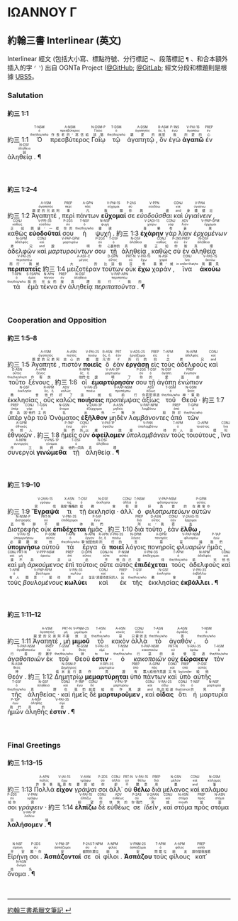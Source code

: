 # ΙΩΑΝΝΟΥ Γ

## 約翰三書 Interlinear (英文)

Interlinear 經文 (包括大小寫、標點符號、分行標記 `¬`、段落標記 `¶` 、和合本額外插入的字 `⸂` `⸃`) 出自 OGNTa Project ([@GitHub](https://github.com/Andley/OGNTa); [@GitLab](https://gitlab.com/Andley/ognta); 經文分段和標題則是根據 [UBS5](https://www.academic-bible.com/en/online-bibles/greek-new-testament-ubs5/read-the-bible-text/bibel/text/lesen/stelle/74/10001/19999/ch/7a538c64cb48d15fa62a4fea869f10ce/)。



### Salutation

#### 約三 1:1
<rt>約三 1:1</rt> <RUBY><ruby><ruby>Ὁ<rt>the/this/who</rt></ruby><rt>ὁ</rt></ruby><rt>T-NSM</rt></RUBY> <RUBY><ruby><ruby>πρεσβύτερος<rt>作長老的⸂寫信給</rt></ruby><rt>πρεσβύτερος</rt></ruby><rt>A-NSM</rt></RUBY> <RUBY><ruby><ruby>Γαΐῳ<rt>該猶</rt></ruby><rt>Γάϊος</rt></ruby><rt>N-DSM-P</rt></RUBY> <RUBY><ruby><ruby>τῷ<rt>the/this/who</rt></ruby><rt>ὁ</rt></ruby><rt>T-DSM</rt></RUBY> <RUBY><ruby><ruby>ἀγαπητῷ ,<rt>親愛的</rt></ruby><rt>ἀγαπητός</rt></ruby><rt>A-DSM</rt></RUBY> <RUBY><ruby><ruby>ὃν<rt>就是</rt></ruby><rt>ὅς, ἥ</rt></ruby><rt>R-ASM</rt></RUBY> <RUBY><ruby><ruby>ἐγὼ<rt>我</rt></ruby><rt>ἐγώ</rt></ruby><rt>P-1NS</rt></RUBY> <RUBY><ruby><ruby><strong>ἀγαπῶ</strong><rt>所愛的</rt></ruby><rt>ἀγαπάω</rt></ruby><rt>V-PAI-1S</rt></RUBY> <RUBY><ruby><ruby>ἐν<rt>心</rt></ruby><rt>ἐν</rt></ruby><rt>PREP</rt></RUBY> <RUBY><ruby><ruby>ἀληθείᾳ . ¶<rt>誠</rt></ruby><rt>ἀλήθεια</rt></ruby><rt>N-DSF</rt></RUBY><br/><br/><br/> 


#### 約三 1:2–4
<rt>約三 1:2</rt> <RUBY><ruby><ruby>Ἀγαπητέ ,<rt>親愛的兄弟阿</rt></ruby><rt>ἀγαπητός</rt></ruby><rt>A-VSM</rt></RUBY> <RUBY><ruby><ruby>περὶ<rt>事</rt></ruby><rt>περί</rt></ruby><rt>PREP</rt></RUBY> <RUBY><ruby><ruby>πάντων<rt>凡</rt></ruby><rt>πᾶς</rt></ruby><rt>A-GPN</rt></RUBY> <RUBY><ruby><ruby><strong>εὔχομαί</strong><rt>我願</rt></ruby><rt>εὔχομαι</rt></ruby><rt>V-PNI-1S</rt></RUBY> <RUBY><ruby><ruby>σε<rt>你</rt></ruby><rt>σύ</rt></ruby><rt>P-2AS</rt></RUBY> <RUBY><ruby><ruby><em>εὐοδοῦσθαι</em><rt>興盛</rt></ruby><rt>εὐοδόω</rt></ruby><rt>V-PPN</rt></RUBY> <RUBY><ruby><ruby>καὶ<rt>and</rt></ruby><rt>καί</rt></ruby><rt>CONJ</rt></RUBY> <RUBY><ruby><ruby><em>ὑγιαίνειν ,</em><rt>身體健壯</rt></ruby><rt>ὑγιαίνω</rt></ruby><rt>V-PAN</rt></RUBY> <RUBY><ruby><ruby>καθὼς<rt>正如</rt></ruby><rt>καθώς</rt></ruby><rt>CONJ</rt></RUBY> <RUBY><ruby><ruby><strong>εὐοδοῦταί</strong><rt>興盛⸂一樣</rt></ruby><rt>εὐοδόω</rt></ruby><rt>V-PPI-3S</rt></RUBY> <RUBY><ruby><ruby>σου<rt>你的</rt></ruby><rt>σύ</rt></ruby><rt>P-2GS</rt></RUBY> <RUBY><ruby><ruby>ἡ<rt>the/this/who</rt></ruby><rt>ὁ</rt></ruby><rt>T-NSF</rt></RUBY> <RUBY><ruby><ruby>ψυχή .<rt>靈魂</rt></ruby><rt>ψυχή</rt></ruby><rt>N-NSF</rt></RUBY> <rt>約三 1:3</rt> <RUBY><ruby><ruby><strong>ἐχάρην</strong><rt>喜樂</rt></ruby><rt>χαίρω</rt></ruby><rt>V-2AOI-1S</rt></RUBY> <RUBY><ruby><ruby>γὰρ<rt>有</rt></ruby><rt>γάρ</rt></ruby><rt>CONJ</rt></RUBY> <RUBY><ruby><ruby>λίαν<rt>甚</rt></ruby><rt>λίαν</rt></ruby><rt>ADV</rt></RUBY> <RUBY><ruby><ruby><em>ἐρχομένων</em><rt>來</rt></ruby><rt>ἔρχομαι</rt></ruby><rt>V-PNP-GPM</rt></RUBY> <RUBY><ruby><ruby>ἀδελφῶν<rt>弟兄</rt></ruby><rt>ἀδελφός</rt></ruby><rt>N-GPM</rt></RUBY> <RUBY><ruby><ruby>καὶ<rt>and</rt></ruby><rt>καί</rt></ruby><rt>CONJ</rt></RUBY> <RUBY><ruby><ruby><em>μαρτυρούντων</em><rt>證明</rt></ruby><rt>μαρτυρέω</rt></ruby><rt>V-PAP-GPM</rt></RUBY> <RUBY><ruby><ruby>σου<rt>你</rt></ruby><rt>σύ</rt></ruby><rt>P-2GS</rt></RUBY> <RUBY><ruby><ruby>τῇ<rt>心裏存的</rt></ruby><rt>ὁ</rt></ruby><rt>T-DSF</rt></RUBY> <RUBY><ruby><ruby>ἀληθείᾳ ,<rt>真理</rt></ruby><rt>ἀλήθεια</rt></ruby><rt>N-DSF</rt></RUBY> <RUBY><ruby><ruby>καθὼς<rt>正如</rt></ruby><rt>καθώς</rt></ruby><rt>CONJ</rt></RUBY> <RUBY><ruby><ruby>σὺ<rt>你</rt></ruby><rt>σύ</rt></ruby><rt>P-2NS</rt></RUBY> <RUBY><ruby><ruby>ἐν<rt>按</rt></ruby><rt>ἐν</rt></ruby><rt>PREP</rt></RUBY> <RUBY><ruby><ruby>ἀληθείᾳ<rt>真理</rt></ruby><rt>ἀλήθεια</rt></ruby><rt>N-DSF</rt></RUBY> <RUBY><ruby><ruby><strong>περιπατεῖς</strong><rt>而行⸂我就</rt></ruby><rt>περιπατέω</rt></ruby><rt>V-PAI-2S</rt></RUBY> <rt>約三 1:4</rt> <RUBY><ruby><ruby>μειζοτέραν<rt>大的</rt></ruby><rt>μέγας</rt></ruby><rt>A-ASF-C</rt></RUBY> <RUBY><ruby><ruby>τούτων<rt>比這個</rt></ruby><rt>οὗτος</rt></ruby><rt>D-GPN</rt></RUBY> <RUBY><ruby><ruby>οὐκ<rt>沒</rt></ruby><rt>οὐ</rt></ruby><rt>PRT-N</rt></RUBY> <RUBY><ruby><ruby><strong>ἔχω</strong><rt>有</rt></ruby><rt>ἔχω</rt></ruby><rt>V-PAI-1S</rt></RUBY> <RUBY><ruby><ruby>χαράν ,<rt>喜樂⸂就</rt></ruby><rt>χαρά</rt></ruby><rt>N-ASF</rt></RUBY> <RUBY><ruby><ruby>ἵνα<rt>in order that/to</rt></ruby><rt>ἵνα</rt></ruby><rt>CONJ</rt></RUBY> <RUBY><ruby><ruby><strong>ἀκούω</strong><rt>我聽見</rt></ruby><rt>ἀκούω</rt></ruby><rt>V-PAS-1S</rt></RUBY> <RUBY><ruby><ruby>τὰ<rt>the/this/who</rt></ruby><rt>ὁ</rt></ruby><rt>T-APN</rt></RUBY> <RUBY><ruby><ruby>ἐμὰ<rt>我的</rt></ruby><rt>ἐμός</rt></ruby><rt>S-1SAPN</rt></RUBY> <RUBY><ruby><ruby>τέκνα<rt>兒女們</rt></ruby><rt>τέκνον</rt></ruby><rt>N-APN</rt></RUBY> <RUBY><ruby><ruby>ἐν<rt>按</rt></ruby><rt>ἐν</rt></ruby><rt>PREP</rt></RUBY> <RUBY><ruby><ruby>ἀληθείᾳ<rt>真理</rt></ruby><rt>ἀλήθεια</rt></ruby><rt>N-DSF</rt></RUBY> <RUBY><ruby><ruby><em>περιπατοῦντα . ¶</em><rt>而行⸂我的</rt></ruby><rt>περιπατέω</rt></ruby><rt>V-PAP-APN</rt></RUBY><br/><br/><br/> 




### Cooperation and Opposition

#### 約三 1:5–8
<rt>約三 1:5</rt> <RUBY><ruby><ruby>Ἀγαπητέ ,<rt>親愛的兄弟阿</rt></ruby><rt>ἀγαπητός</rt></ruby><rt>A-VSM</rt></RUBY> <RUBY><ruby><ruby>πιστὸν<rt>忠心的</rt></ruby><rt>πιστός</rt></ruby><rt>A-ASN</rt></RUBY> <RUBY><ruby><ruby><strong>ποιεῖς</strong><rt>都是</rt></ruby><rt>ποιέω</rt></ruby><rt>V-PAI-2S</rt></RUBY> <RUBY><ruby><ruby>ὃ<rt>凡⸂你</rt></ruby><rt>ὅς, ἥ</rt></ruby><rt>R-ASN</rt></RUBY> <RUBY><ruby><ruby>ἐὰν<rt>if</rt></ruby><rt>ἐάν</rt></ruby><rt>PRT</rt></RUBY> <RUBY><ruby><ruby><strong>ἐργάσῃ</strong><rt>所行的</rt></ruby><rt>ἐργάζομαι</rt></ruby><rt>V-ADS-2S</rt></RUBY> <RUBY><ruby><ruby>εἰς<rt>向</rt></ruby><rt>εἰς</rt></ruby><rt>PREP</rt></RUBY> <RUBY><ruby><ruby>τοὺς<rt>之</rt></ruby><rt>ὁ</rt></ruby><rt>T-APM</rt></RUBY> <RUBY><ruby><ruby>ἀδελφοὺς<rt>弟兄</rt></ruby><rt>ἀδελφός</rt></ruby><rt>N-APM</rt></RUBY> <RUBY><ruby><ruby>καὶ<rt>and</rt></ruby><rt>καί</rt></ruby><rt>CONJ</rt></RUBY> <RUBY><ruby><ruby>τοῦτο<rt>this/he/she/it</rt></ruby><rt>οὗτος</rt></ruby><rt>D-ASN</rt></RUBY> <RUBY><ruby><ruby>ξένους ,<rt>作客旅</rt></ruby><rt>ξένος</rt></ruby><rt>A-APM</rt></RUBY> <rt>約三 1:6</rt> <RUBY><ruby><ruby>οἳ<rt>他們⸂在</rt></ruby><rt>ὅς, ἥ</rt></ruby><rt>R-NPM</rt></RUBY> <RUBY><ruby><ruby><strong>ἐμαρτύρησάν</strong><rt>證明了</rt></ruby><rt>μαρτυρέω</rt></ruby><rt>V-AAI-3P</rt></RUBY> <RUBY><ruby><ruby>σου<rt>你</rt></ruby><rt>σύ</rt></ruby><rt>P-2GS</rt></RUBY> <RUBY><ruby><ruby>τῇ<rt>的</rt></ruby><rt>ὁ</rt></ruby><rt>T-DSF</rt></RUBY> <RUBY><ruby><ruby>ἀγάπῃ<rt>愛</rt></ruby><rt>ἀγάπη</rt></ruby><rt>N-DSF</rt></RUBY> <RUBY><ruby><ruby>ἐνώπιον<rt>面前</rt></ruby><rt>ἐνώπιον</rt></ruby><rt>PREP</rt></RUBY> <RUBY><ruby><ruby>ἐκκλησίας ,<rt>教會</rt></ruby><rt>ἐκκλησία</rt></ruby><rt>N-GSF</rt></RUBY> <RUBY><ruby><ruby>οὓς<rt>他們</rt></ruby><rt>ὅς, ἥ</rt></ruby><rt>R-APM</rt></RUBY> <RUBY><ruby><ruby>καλῶς<rt>好了</rt></ruby><rt>καλῶς</rt></ruby><rt>ADV</rt></RUBY> <RUBY><ruby><ruby><strong>ποιήσεις</strong><rt>這就</rt></ruby><rt>ποιέω</rt></ruby><rt>V-FAI-2S</rt></RUBY> <RUBY><ruby><ruby><em>προπέμψας</em><rt>往前行</rt></ruby><rt>προπέμπω</rt></ruby><rt>V-AAP-NSM</rt></RUBY> <RUBY><ruby><ruby>ἀξίως<rt>你若配得過</rt></ruby><rt>ἀξίως</rt></ruby><rt>ADV</rt></RUBY> <RUBY><ruby><ruby>τοῦ<rt>the/this/who</rt></ruby><rt>ὁ</rt></ruby><rt>T-GSM</rt></RUBY> <RUBY><ruby><ruby>Θεοῦ ·<rt>神⸂幫助</rt></ruby><rt>θεός</rt></ruby><rt>N-GSM</rt></RUBY> <rt>約三 1:7</rt> <RUBY><ruby><ruby>ὑπὲρ<rt>是為</rt></ruby><rt>ὑπέρ</rt></ruby><rt>PREP</rt></RUBY> <RUBY><ruby><ruby>γὰρ<rt>因⸂他們</rt></ruby><rt>γάρ</rt></ruby><rt>CONJ</rt></RUBY> <RUBY><ruby><ruby>τοῦ<rt>主的</rt></ruby><rt>ὁ</rt></ruby><rt>T-GSN</rt></RUBY> <RUBY><ruby><ruby>Ὀνόματος<rt>名</rt></ruby><rt>ὄνομα</rt></ruby><rt>N-GSN</rt></RUBY> <RUBY><ruby><ruby><strong>ἐξῆλθον</strong><rt>出外</rt></ruby><rt>ἐξέρχομαι</rt></ruby><rt>V-2AAI-3P</rt></RUBY> <RUBY><ruby><ruby>μηδὲν<rt>一無</rt></ruby><rt>μηδείς</rt></ruby><rt>A-ASN</rt></RUBY> <RUBY><ruby><ruby><em>λαμβάνοντες</em><rt>所取</rt></ruby><rt>λαμβάνω</rt></ruby><rt>V-PAP-NPM</rt></RUBY> <RUBY><ruby><ruby>ἀπὸ<rt>對於</rt></ruby><rt>ἀπό</rt></ruby><rt>PREP</rt></RUBY> <RUBY><ruby><ruby>τῶν<rt>the/this/who</rt></ruby><rt>ὁ</rt></ruby><rt>T-GPM</rt></RUBY> <RUBY><ruby><ruby>ἐθνικῶν .<rt>外邦人</rt></ruby><rt>ἐθνικός</rt></ruby><rt>A-GPM</rt></RUBY> <rt>約三 1:8</rt> <RUBY><ruby><ruby>ἡμεῖς<rt>我們</rt></ruby><rt>ἐγώ</rt></ruby><rt>P-1NP</rt></RUBY> <RUBY><ruby><ruby>οὖν<rt>所以</rt></ruby><rt>οὖν</rt></ruby><rt>CONJ</rt></RUBY> <RUBY><ruby><ruby><strong>ὀφείλομεν</strong><rt>應該</rt></ruby><rt>ὀφείλω</rt></ruby><rt>V-PAI-1P</rt></RUBY> <RUBY><ruby><ruby><em>ὑπολαμβάνειν</em><rt>接待</rt></ruby><rt>ὑπολαμβάνω</rt></ruby><rt>V-PAN</rt></RUBY> <RUBY><ruby><ruby>τοὺς<rt>的人</rt></ruby><rt>ὁ</rt></ruby><rt>T-APM</rt></RUBY> <RUBY><ruby><ruby>τοιούτους ,<rt>這樣</rt></ruby><rt>τοιοῦτος</rt></ruby><rt>D-APM</rt></RUBY> <RUBY><ruby><ruby>ἵνα<rt>叫</rt></ruby><rt>ἵνα</rt></ruby><rt>CONJ</rt></RUBY> <RUBY><ruby><ruby>συνεργοὶ<rt>作工</rt></ruby><rt>συνεργός</rt></ruby><rt>A-NPM</rt></RUBY> <RUBY><ruby><ruby><strong>γινώμεθα</strong><rt>我們與</rt></ruby><rt>γίνομαι</rt></ruby><rt>V-PNS-1P</rt></RUBY> <RUBY><ruby><ruby>τῇ<rt>他們一同為</rt></ruby><rt>ὁ</rt></ruby><rt>T-DSF</rt></RUBY> <RUBY><ruby><ruby>ἀληθείᾳ . ¶<rt>真理</rt></ruby><rt>ἀλήθεια</rt></ruby><rt>N-DSF</rt></RUBY><br/><br/><br/> 




#### 約三 1:9–10
<rt>約三 1:9</rt> <RUBY><ruby><ruby><strong>Ἔγραψά</strong><rt>寫信</rt></ruby><rt>γράφω</rt></ruby><rt>V-2AAI-1S</rt></RUBY> <RUBY><ruby><ruby>τι<rt>我曾⸃略略的</rt></ruby><rt>τις</rt></ruby><rt>X-ASN</rt></RUBY> <RUBY><ruby><ruby>τῇ<rt>給</rt></ruby><rt>ὁ</rt></ruby><rt>T-DSF</rt></RUBY> <RUBY><ruby><ruby>ἐκκλησίᾳ ·<rt>教會</rt></ruby><rt>ἐκκλησία</rt></ruby><rt>N-DSF</rt></RUBY> <RUBY><ruby><ruby>ἀλλ᾽<rt>但</rt></ruby><rt>ἀλλά</rt></ruby><rt>CONJ</rt></RUBY> <RUBY><ruby><ruby>ὁ<rt>那</rt></ruby><rt>ὁ</rt></ruby><rt>T-NSM</rt></RUBY> <RUBY><ruby><ruby><em>φιλοπρωτεύων</em><rt>好為首的</rt></ruby><rt>φιλοπρωτεύω</rt></ruby><rt>V-PAP-NSM</rt></RUBY> <RUBY><ruby><ruby>αὐτῶν<rt>在教會中</rt></ruby><rt>αὐτός</rt></ruby><rt>P-GPM</rt></RUBY> <RUBY><ruby><ruby>Διοτρεφὴς<rt>丟特腓</rt></ruby><rt>Διοτρεφής</rt></ruby><rt>N-NSM-P</rt></RUBY> <RUBY><ruby><ruby>οὐκ<rt>不</rt></ruby><rt>οὐ</rt></ruby><rt>PRT-N</rt></RUBY> <RUBY><ruby><ruby><strong>ἐπιδέχεται</strong><rt>接待</rt></ruby><rt>ἐπιδέχομαι</rt></ruby><rt>V-PNI-3S</rt></RUBY> <RUBY><ruby><ruby>ἡμᾶς .<rt>我們</rt></ruby><rt>ἐγώ</rt></ruby><rt>P-1AP</rt></RUBY> <rt>約三 1:10</rt> <RUBY><ruby><ruby>διὰ<rt>所</rt></ruby><rt>διά</rt></ruby><rt>PREP</rt></RUBY> <RUBY><ruby><ruby>τοῦτο ,<rt>以⸂我</rt></ruby><rt>οὗτος</rt></ruby><rt>D-ASN</rt></RUBY> <RUBY><ruby><ruby>ἐὰν<rt>若</rt></ruby><rt>ἐάν</rt></ruby><rt>CONJ</rt></RUBY> <RUBY><ruby><ruby><strong>ἔλθω ,</strong><rt>去</rt></ruby><rt>ἔρχομαι</rt></ruby><rt>V-2AAS-1S</rt></RUBY> <RUBY><ruby><ruby><strong>ὑπομνήσω</strong><rt>必要題說</rt></ruby><rt>ὑπομιμνήσκω</rt></ruby><rt>V-FAI-1S</rt></RUBY> <RUBY><ruby><ruby>αὐτοῦ<rt>他</rt></ruby><rt>αὐτός</rt></ruby><rt>P-GSM</rt></RUBY> <RUBY><ruby><ruby>τὰ<rt>the/this/who</rt></ruby><rt>ὁ</rt></ruby><rt>T-APN</rt></RUBY> <RUBY><ruby><ruby>ἔργα<rt>事⸂就是他用</rt></ruby><rt>ἔργον</rt></ruby><rt>N-APN</rt></RUBY> <RUBY><ruby><ruby>ἃ<rt>所</rt></ruby><rt>ὅς, ἥ</rt></ruby><rt>R-APN</rt></RUBY> <RUBY><ruby><ruby><strong>ποιεῖ</strong><rt>行的</rt></ruby><rt>ποιέω</rt></ruby><rt>V-PAI-3S</rt></RUBY> <RUBY><ruby><ruby>λόγοις<rt>言</rt></ruby><rt>λόγος</rt></ruby><rt>N-DPM</rt></RUBY> <RUBY><ruby><ruby>πονηροῖς<rt>惡</rt></ruby><rt>πονηρός</rt></ruby><rt>A-DPM</rt></RUBY> <RUBY><ruby><ruby><em>φλυαρῶν</em><rt>妄論</rt></ruby><rt>φλυαρέω</rt></ruby><rt>V-PAP-NSM</rt></RUBY> <RUBY><ruby><ruby>ἡμᾶς ,<rt>我們</rt></ruby><rt>ἐγώ</rt></ruby><rt>P-1AP</rt></RUBY> <RUBY><ruby><ruby>καὶ<rt>還</rt></ruby><rt>καί</rt></ruby><rt>CONJ</rt></RUBY> <RUBY><ruby><ruby>μὴ<rt>不</rt></ruby><rt>μή</rt></ruby><rt>PRT-N</rt></RUBY> <RUBY><ruby><ruby><em>ἀρκούμενος</em><rt>為足</rt></ruby><rt>ἀρκέω</rt></ruby><rt>V-PPP-NSM</rt></RUBY> <RUBY><ruby><ruby>ἐπὶ<rt>以</rt></ruby><rt>ἐπί</rt></ruby><rt>PREP</rt></RUBY> <RUBY><ruby><ruby>τούτοις<rt>此</rt></ruby><rt>οὗτος</rt></ruby><rt>D-DPN</rt></RUBY> <RUBY><ruby><ruby>οὔτε<rt>不</rt></ruby><rt>οὔτε</rt></ruby><rt>CONJ-N</rt></RUBY> <RUBY><ruby><ruby>αὐτὸς<rt>他自己</rt></ruby><rt>αὐτός</rt></ruby><rt>P-NSM</rt></RUBY> <RUBY><ruby><ruby><strong>ἐπιδέχεται</strong><rt>接待</rt></ruby><rt>ἐπιδέχομαι</rt></ruby><rt>V-PNI-3S</rt></RUBY> <RUBY><ruby><ruby>τοὺς<rt>the/this/who</rt></ruby><rt>ὁ</rt></ruby><rt>T-APM</rt></RUBY> <RUBY><ruby><ruby>ἀδελφοὺς<rt>弟兄</rt></ruby><rt>ἀδελφός</rt></ruby><rt>N-APM</rt></RUBY> <RUBY><ruby><ruby>καὶ<rt>他也</rt></ruby><rt>καί</rt></ruby><rt>CONJ</rt></RUBY> <RUBY><ruby><ruby>τοὺς<rt>有人</rt></ruby><rt>ὁ</rt></ruby><rt>T-APM</rt></RUBY> <RUBY><ruby><ruby><em>βουλομένους</em><rt>願意⸂接待</rt></ruby><rt>βούλομαι</rt></ruby><rt>V-PNP-APM</rt></RUBY> <RUBY><ruby><ruby><strong>κωλύει</strong><rt>禁止</rt></ruby><rt>κωλύω</rt></ruby><rt>V-PAI-3S</rt></RUBY> <RUBY><ruby><ruby>καὶ<rt>並且⸂將接待弟兄的人</rt></ruby><rt>καί</rt></ruby><rt>CONJ</rt></RUBY> <RUBY><ruby><ruby>ἐκ<rt>出</rt></ruby><rt>ἐκ</rt></ruby><rt>PREP</rt></RUBY> <RUBY><ruby><ruby>τῆς<rt>the/this/who</rt></ruby><rt>ὁ</rt></ruby><rt>T-GSF</rt></RUBY> <RUBY><ruby><ruby>ἐκκλησίας<rt>教會</rt></ruby><rt>ἐκκλησία</rt></ruby><rt>N-GSF</rt></RUBY> <RUBY><ruby><ruby><strong>ἐκβάλλει . ¶</strong><rt>趕</rt></ruby><rt>ἐκβάλλω</rt></ruby><rt>V-PAI-3S</rt></RUBY><br/><br/><br/> 



#### 約三 1:11–12


<rt>約三 1:11</rt> <RUBY><ruby><ruby>Ἀγαπητέ ,<rt>親愛的兄弟阿</rt></ruby><rt>ἀγαπητός</rt></ruby><rt>A-VSM</rt></RUBY> <RUBY><ruby><ruby>μὴ<rt>不要</rt></ruby><rt>μή</rt></ruby><rt>PRT-N</rt></RUBY> <RUBY><ruby><ruby><strong>μιμοῦ</strong><rt>效法</rt></ruby><rt>μιμέομαι</rt></ruby><rt>V-PNM-2S</rt></RUBY> <RUBY><ruby><ruby>τὸ<rt>the/this/who</rt></ruby><rt>ὁ</rt></ruby><rt>T-ASN</rt></RUBY> <RUBY><ruby><ruby>κακὸν<rt>惡</rt></ruby><rt>κακός</rt></ruby><rt>A-ASN</rt></RUBY> <RUBY><ruby><ruby>ἀλλὰ<rt>只要效法</rt></ruby><rt>ἀλλά</rt></ruby><rt>CONJ</rt></RUBY> <RUBY><ruby><ruby>τὸ<rt>the/this/who</rt></ruby><rt>ὁ</rt></ruby><rt>T-ASN</rt></RUBY> <RUBY><ruby><ruby>ἀγαθόν .<rt>善</rt></ruby><rt>ἀγαθός</rt></ruby><rt>A-ASN</rt></RUBY> <RUBY><ruby><ruby>ὁ<rt>the/this/who</rt></ruby><rt>ὁ</rt></ruby><rt>T-NSM</rt></RUBY> <RUBY><ruby><ruby><em>ἀγαθοποιῶν</em><rt>行善的</rt></ruby><rt>ἀγαθοποιέω</rt></ruby><rt>V-PAP-NSM</rt></RUBY> <RUBY><ruby><ruby>ἐκ<rt>屬乎</rt></ruby><rt>ἐκ</rt></ruby><rt>PREP</rt></RUBY> <RUBY><ruby><ruby>τοῦ<rt>the/this/who</rt></ruby><rt>ὁ</rt></ruby><rt>T-GSM</rt></RUBY> <RUBY><ruby><ruby>Θεοῦ<rt>神</rt></ruby><rt>θεός</rt></ruby><rt>N-GSM</rt></RUBY> <RUBY><ruby><ruby><strong>ἐστιν ·</strong><rt>to be</rt></ruby><rt>εἰμί</rt></ruby><rt>V-PAI-3S</rt></RUBY> <RUBY><ruby><ruby>ὁ<rt>the/this/who</rt></ruby><rt>ὁ</rt></ruby><rt>T-NSM</rt></RUBY> <RUBY><ruby><ruby><em>κακοποιῶν</em><rt>行惡的</rt></ruby><rt>κακοποιέω</rt></ruby><rt>V-PAP-NSM</rt></RUBY> <RUBY><ruby><ruby>οὐχ<rt>未</rt></ruby><rt>οὐ</rt></ruby><rt>PRT-N</rt></RUBY> <RUBY><ruby><ruby><strong>ἑώρακεν</strong><rt>曾見過</rt></ruby><rt>ὁράω</rt></ruby><rt>V-RAI-3S</rt></RUBY> <RUBY><ruby><ruby>τὸν<rt>the/this/who</rt></ruby><rt>ὁ</rt></ruby><rt>T-ASM</rt></RUBY> <RUBY><ruby><ruby>Θεόν .<rt>神</rt></ruby><rt>θεός</rt></ruby><rt>N-ASM</rt></RUBY> <rt>約三 1:12</rt> <RUBY><ruby><ruby>Δημητρίῳ<rt>低米丟行善</rt></ruby><rt>Δημήτριος</rt></ruby><rt>N-DSM-P</rt></RUBY> <RUBY><ruby><ruby><strong>μεμαρτύρηται</strong><rt>作見證</rt></ruby><rt>μαρτυρέω</rt></ruby><rt>V-RPI-3S</rt></RUBY> <RUBY><ruby><ruby>ὑπὸ<rt>有</rt></ruby><rt>ὑπό</rt></ruby><rt>PREP</rt></RUBY> <RUBY><ruby><ruby>πάντων<rt>眾人給他作見證</rt></ruby><rt>πᾶς</rt></ruby><rt>A-GPM</rt></RUBY> <RUBY><ruby><ruby>καὶ<rt>又有</rt></ruby><rt>καί</rt></ruby><rt>CONJ</rt></RUBY> <RUBY><ruby><ruby>ὑπὸ<rt>by/under</rt></ruby><rt>ὑπό</rt></ruby><rt>PREP</rt></RUBY> <RUBY><ruby><ruby>αὐτῆς<rt>給他</rt></ruby><rt>αὐτός</rt></ruby><rt>P-GSF</rt></RUBY> <RUBY><ruby><ruby>τῆς<rt>the/this/who</rt></ruby><rt>ὁ</rt></ruby><rt>T-GSF</rt></RUBY> <RUBY><ruby><ruby>ἀληθείας ·<rt>真理</rt></ruby><rt>ἀλήθεια</rt></ruby><rt>N-GSF</rt></RUBY> <RUBY><ruby><ruby>καὶ<rt>也</rt></ruby><rt>καί</rt></ruby><rt>CONJ</rt></RUBY> <RUBY><ruby><ruby>ἡμεῖς<rt>我們</rt></ruby><rt>ἐγώ</rt></ruby><rt>P-1NP</rt></RUBY> <RUBY><ruby><ruby>δὲ<rt>就是</rt></ruby><rt>δέ</rt></ruby><rt>CONJ</rt></RUBY> <RUBY><ruby><ruby><strong>μαρτυροῦμεν ,</strong><rt>給他作見證</rt></ruby><rt>μαρτυρέω</rt></ruby><rt>V-PAI-1P</rt></RUBY> <RUBY><ruby><ruby>καὶ<rt>and</rt></ruby><rt>καί</rt></ruby><rt>CONJ</rt></RUBY> <RUBY><ruby><ruby><strong>οἶδας</strong><rt>你也知道</rt></ruby><rt>εἴδω</rt></ruby><rt>V-RAI-2S</rt></RUBY> <RUBY><ruby><ruby>ὅτι<rt>that/since</rt></ruby><rt>ὅτι</rt></ruby><rt>CONJ</rt></RUBY> <RUBY><ruby><ruby>ἡ<rt>的</rt></ruby><rt>ὁ</rt></ruby><rt>T-NSF</rt></RUBY> <RUBY><ruby><ruby>μαρτυρία<rt>見證</rt></ruby><rt>μαρτυρία</rt></ruby><rt>N-NSF</rt></RUBY> <RUBY><ruby><ruby>ἡμῶν<rt>我們</rt></ruby><rt>ἐγώ</rt></ruby><rt>P-1GP</rt></RUBY> <RUBY><ruby><ruby>ἀληθής<rt>真的</rt></ruby><rt>ἀληθής</rt></ruby><rt>A-NSF</rt></RUBY> <RUBY><ruby><ruby><strong>ἐστιν . ¶</strong><rt>是</rt></ruby><rt>εἰμί</rt></ruby><rt>V-PAI-3S</rt></RUBY><br/><br/><br/> 



### Final Greetings

#### 約三 1:13–15
<rt>約三 1:13</rt> <RUBY><ruby><ruby>Πολλὰ<rt>許多事</rt></ruby><rt>πολύς</rt></ruby><rt>A-APN</rt></RUBY> <RUBY><ruby><ruby><strong>εἶχον</strong><rt>我原有</rt></ruby><rt>ἔχω</rt></ruby><rt>V-IAI-1S</rt></RUBY> <RUBY><ruby><ruby><em>γράψαι</em><rt>要寫給</rt></ruby><rt>γράφω</rt></ruby><rt>V-AAN</rt></RUBY> <RUBY><ruby><ruby>σοι<rt>你</rt></ruby><rt>σύ</rt></ruby><rt>P-2DS</rt></RUBY> <RUBY><ruby><ruby>ἀλλ᾽<rt>卻</rt></ruby><rt>ἀλλά</rt></ruby><rt>CONJ</rt></RUBY> <RUBY><ruby><ruby>οὐ<rt>不</rt></ruby><rt>οὐ</rt></ruby><rt>PRT-N</rt></RUBY> <RUBY><ruby><ruby><strong>θέλω</strong><rt>願意</rt></ruby><rt>θέλω</rt></ruby><rt>V-PAI-1S</rt></RUBY> <RUBY><ruby><ruby>διὰ<rt>用</rt></ruby><rt>διά</rt></ruby><rt>PREP</rt></RUBY> <RUBY><ruby><ruby>μέλανος<rt>墨</rt></ruby><rt>μέλαν</rt></ruby><rt>N-GSN</rt></RUBY> <RUBY><ruby><ruby>καὶ<rt>and</rt></ruby><rt>καί</rt></ruby><rt>CONJ</rt></RUBY> <RUBY><ruby><ruby>καλάμου<rt>筆</rt></ruby><rt>κάλαμος</rt></ruby><rt>N-GSM</rt></RUBY> <RUBY><ruby><ruby>σοι<rt>給你</rt></ruby><rt>σύ</rt></ruby><rt>P-2DS</rt></RUBY> <RUBY><ruby><ruby><em>γράφειν ·</em><rt>寫</rt></ruby><rt>γράφω</rt></ruby><rt>V-PAN</rt></RUBY> <rt>約三 1:14</rt> <RUBY><ruby><ruby><strong>ἐλπίζω</strong><rt>盼望</rt></ruby><rt>ἐλπίζω</rt></ruby><rt>V-PAI-1S</rt></RUBY> <RUBY><ruby><ruby>δὲ<rt>但</rt></ruby><rt>δέ</rt></ruby><rt>CONJ</rt></RUBY> <RUBY><ruby><ruby>εὐθέως<rt>快快的</rt></ruby><rt>εὐθέως</rt></ruby><rt>ADV</rt></RUBY> <RUBY><ruby><ruby>σε<rt>你⸂我們</rt></ruby><rt>σύ</rt></ruby><rt>P-2AS</rt></RUBY> <RUBY><ruby><ruby><em>ἰδεῖν ,</em><rt>見</rt></ruby><rt>εἴδω</rt></ruby><rt>V-2AAN</rt></RUBY> <RUBY><ruby><ruby>καὶ<rt>就</rt></ruby><rt>καί</rt></ruby><rt>CONJ</rt></RUBY> <RUBY><ruby><ruby>στόμα<rt>mouth</rt></ruby><rt>στόμα</rt></ruby><rt>N-ASN</rt></RUBY> <RUBY><ruby><ruby>πρὸς<rt>當</rt></ruby><rt>πρός</rt></ruby><rt>PREP</rt></RUBY> <RUBY><ruby><ruby>στόμα<rt>面</rt></ruby><rt>στόμα</rt></ruby><rt>N-ASN</rt></RUBY> <RUBY><ruby><ruby><strong>λαλήσομεν . ¶</strong><rt>談論</rt></ruby><rt>λαλέω</rt></ruby><rt>V-FAI-1P</rt></RUBY><br/><br/><br/> <RUBY><ruby><ruby>Εἰρήνη<rt>平安</rt></ruby><rt>εἰρήνη</rt></ruby><rt>N-NSF</rt></RUBY> <RUBY><ruby><ruby>σοι .<rt>願⸃你</rt></ruby><rt>σύ</rt></ruby><rt>P-2DS</rt></RUBY> <RUBY><ruby><ruby><strong>Ἀσπάζονταί</strong><rt>安</rt></ruby><rt>ἀσπάζομαι</rt></ruby><rt>V-PNI-3P</rt></RUBY> <RUBY><ruby><ruby>σε<rt>都問你</rt></ruby><rt>σύ</rt></ruby><rt>P-2AS</rt></RUBY> <RUBY><ruby><ruby>οἱ<rt>眾位</rt></ruby><rt>ὁ</rt></ruby><rt>T-NPM</rt></RUBY> <RUBY><ruby><ruby>φίλοι .<rt>朋友</rt></ruby><rt>φίλος</rt></ruby><rt>A-NPM</rt></RUBY> <RUBY><ruby><ruby><strong>Ἀσπάζου</strong><rt>安</rt></ruby><rt>ἀσπάζομαι</rt></ruby><rt>V-PNM-2S</rt></RUBY> <RUBY><ruby><ruby>τοὺς<rt>問眾位</rt></ruby><rt>ὁ</rt></ruby><rt>T-APM</rt></RUBY> <RUBY><ruby><ruby>φίλους<rt>朋友</rt></ruby><rt>φίλος</rt></ruby><rt>A-APM</rt></RUBY> <RUBY><ruby><ruby>κατ᾽<rt>請你替我按着</rt></ruby><rt>κατά</rt></ruby><rt>PREP</rt></RUBY> <RUBY><ruby><ruby>ὄνομα . ¶<rt>姓名</rt></ruby><rt>ὄνομα</rt></ruby><rt>N-ASN</rt></RUBY><br/><br/><br/> 




---

[約翰三書希臘文筆記 ↵](約三hn-Notes.md)


